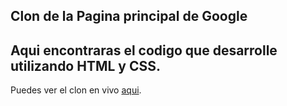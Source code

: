 **Clon de la Pagina principal de Google**
---
Aqui encontraras el codigo que desarrolle utilizando HTML y CSS.
---
Puedes ver el clon en vivo [aqui](https://dan-raccoon-69.github.io/Clon-de-Google/).